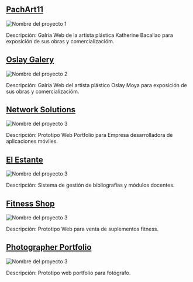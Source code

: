## [PachArt11](https://ezequielbrito99.github.io/Pachart11)

![Nombre del proyecto 1](https://enlace-de-la-imagen-del-proyecto-1.jpg)

Descripción: Galría Web de la artista plástica Katherine Bacallao para exposición de sus obras y comercializacióm.

## [Oslay Galery](https://ezequielbrito99.github.io/Oslay-Galery)

![Nombre del proyecto 2](https://enlace-de-la-imagen-del-proyecto-2.jpg)

Descripción: Galría Web del artista plástico Oslay Moya para exposición de sus obras y comercializacióm.

## [Network Solutions](https://ezequielbrito99.github.io/NETWORK-Soluciones-Moviles/)

![Nombre del proyecto 3](https://enlace-de-la-imagen-del-proyecto-3.jpg)

Descripción: Prototipo Web Portfolio para Empresa desarrolladora de aplicaciones móviles.

## [El Estante](https://ezequielbrito99.github.io/El-Estante-Front/)

![Nombre del proyecto 3](https://enlace-de-la-imagen-del-proyecto-3.jpg)

Descripción: Sistema de gestión de bibliografías y módulos docentes.

## [Fitness Shop](https://ezequielbrito99.github.io/Fitness-Army/)

![Nombre del proyecto 3](https://enlace-de-la-imagen-del-proyecto-3.jpg)

Descripción: Prototipo Web para venta de suplementos fitness. 

## [Photographer Portfolio](https://ezequielbrito99.github.io/Photographer-Portfolio/)

![Nombre del proyecto 3](https://enlace-de-la-imagen-del-proyecto-3.jpg)

Descripción: Prototipo web portfolio para fotógrafo.



